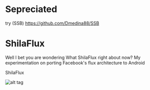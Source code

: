 # Sepreciated
try (SSB) https://github.com/Dmedina88/SSB
# ShilaFlux
Well I bet you are wondering What ShilaFlux right about now?
My experimentation on porting Facebook's flux architecture to Android

ShilaFlux

![alt tag](http://leepfitness.com/wp-content/uploads/2015/10/Shia-LaBeouf-Just-Do-It.jpg)
